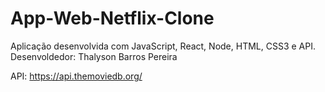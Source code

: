 # App-Web-Netflix-Clone
Aplicação desenvolvida com JavaScript, React, Node, HTML, CSS3 e API.
Desenvoldedor: Thalyson Barros Pereira

API: https://api.themoviedb.org/
